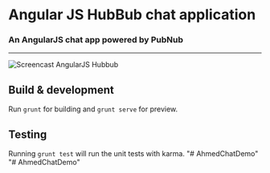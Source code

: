 # Angular JS HubBub chat application

### An AngularJS chat app powered by PubNub

---

![Screencast AngularJS Hubbub](http://g.recordit.co/srG2pmKwkr.gif)


## Build & development

Run `grunt` for building and `grunt serve` for preview.

## Testing

Running `grunt test` will run the unit tests with karma.
"# AhmedChatDemo" 
"# AhmedChatDemo" 
